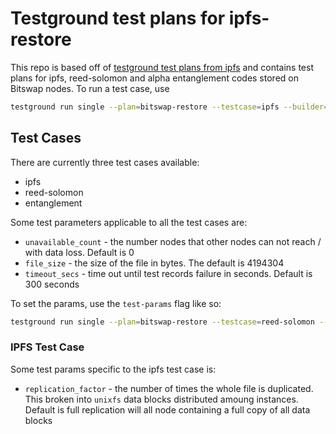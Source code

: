 # Testground test plans for ipfs-restore

This repo is based off of [testground test plans from ipfs](https://github.com/ipfs/test-plans/tree/master/bitswap-tuning) and contains test plans for ipfs, reed-solomon and alpha entanglement codes stored on Bitswap nodes. To run a test case, use

```bash
testground run single --plan=bitswap-restore --testcase=ipfs --builder=exec:go --runner=local:exec
```

## Test Cases

There are currently three test cases available:
* ipfs
* reed-solomon
* entanglement

Some test parameters applicable to all the test cases are:
* `unavailable_count` - the number nodes that other nodes can not reach / with data loss. Default is 0
* `file_size` - the size of the file in bytes. The default is 4194304
* `timeout_secs` - time out until test records failure in seconds. Default is 300 seconds

To set the params, use the `test-params` flag like so:

```bash
testground run single --plan=bitswap-restore --testcase=reed-solomon --test-param unavailable_count=1 --instances=5 --builder=docker:go --runner=local:docker
```

### IPFS Test Case

Some test params specific to the ipfs test case is:
* `replication_factor` - the number of times the whole file is duplicated. This broken into `unixfs` data blocks distributed amoung instances. Default is full replication will all node containing a full copy of all data blocks
